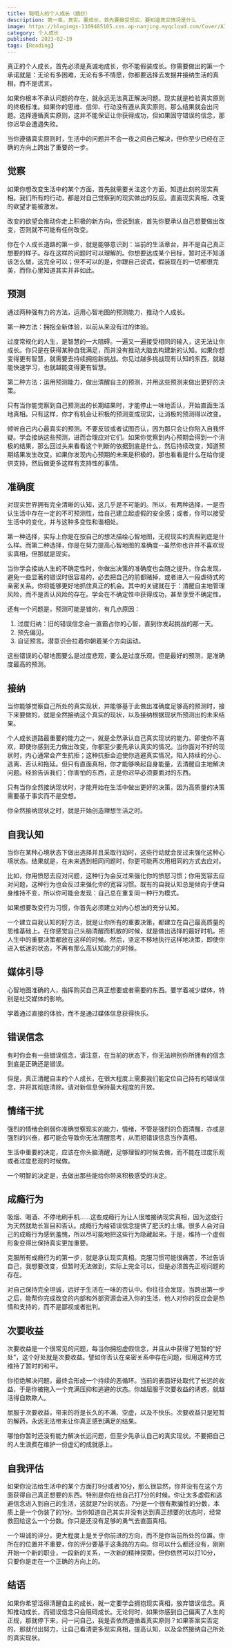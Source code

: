 ```yaml
---
title: 聪明人的个人成长（摘抄）
description: 第一章，真实。要成长，首先要接受现实，要知道真实情况是什么
image: https://blogimgs-1309485105.cos.ap-nanjing.myqcloud.com/Cover/AI/3.png
category: 个人成长
published: 2023-02-19
tags: [Reading]
---
```


真正的个人成长，首先必须是真诚地成长，你不能假装成长。你需要做出的第一个承诺就是：无论有多困难，无论有多不情愿，你都要选择去发掘并接纳生活的真相，而不是谎言。

如果你根本不承认问题的存在，就永远无法真正解决问题。现实就是检验真实原则的终极标准。如果你的思维、信仰、行动没有遵从真实原则，那么结果就会出问题。选择遵循真实原则，这并不能保证让你获得成功，但如果固守错误的信念，那你迟早会遭遇失败。

当你遵循真实原则时，生活中的问题并不会一夜之间自己解决，但你至少已经在正确的方向上跨出了重要的一步。

## 觉察

如果你想改变生活中的某个方面，首先就需要关注这个方面，知道此刻的现实真相。我们所有的行动，都是对自己觉察到的现实做出的反应。直面现实真相，改变的欲望才能被激发。

改变的欲望会推动你走上积极的新方向，但说到底，首先你要承认自己想要做出改变，否则就不可能有任何改变。

你在个人成长道路的第一步，就是能够意识到：当前的生活章台，并不是自己真正想要的样子。存在这样的问题时可以理解的。你想要达成某个目标，暂时还不知道该怎么做，这完全可以；但不可以的是，你跟自己说谎，假装现在的一切都很完美，而你心里知道其实并非如此。

## 预测

通过两种强有力的方法，运用心智地图的预测能力，推动个人成长。

第一种方法：拥抱全新体验，以前从来没有过的体验。

过度常规化的人生，是智慧的一大阻碍。一遍又一遍接受相同的输入，这无法让你成长。你只是在获得某种自我满足，而并没有推动大脑去构建新的认知。如果你想变得更有智慧，就需要去持续拥抱新挑战。你见过越多挑战现有认知的东西，就越能快速学习，也就越能变得更有智慧。

第二种方法：运用预测能力，做出清醒自主的预测，并用这些预测来做出更好的决策。

只有当你能觉察到自己预测出的长期结果时，才能停止一味地否认，开始直面生活地真相。只有这样，你才有机会让积极的预测变成现实，让消极的预测得以改变。

倾听自己内心最真实的预测。不要反驳或者试图否认，因为那只会让你陷入自我怀疑。学会接纳这些预测，进而合理应对它们。如果你觉察到内心预期会得到一个消极的结果，那么回过头来看看这个判断的依据到底是什么，然后持续改变，知道预期结果发生改变。如果你发现内心预期的未来是积极的，那也看看是什么在给你提供支持，然后做更多这样有支持性的事情。

## 准确度

对现实世界拥有完全清晰的认知，这几乎是不可能的。所以，有两种选择，一是否认生活中存在一定的不可预测性，给自己建立起虚假的安全感；或者，你可以接受生活中的变化，并与这种多变性和谐相处。

第一种选择，实际上你是在按自己的想法描绘心智地图，无视现实的真相到底是什么样。而第二种选择，你是在努力提高心智地图的准确度--虽然你也许并不喜欢现实真相，但那就是现实。

当你学会接纳人生的不确定性时，你做出决策的准确度也会随之提升。你会发现，避免一些显著的错误时很容易的，必去把自己的前都赌掉，或者进入一段虐待式的亲密关系。你将能够更好地抓住真正的机会。其中的关键就在于：清醒自主地管理风险，而不是否认风险的存在。学会在不确定性中获得成功，甚至享受不确定性。

还有一个问题是，预测可能是错的，有几点原因：

1. 过度归纳：旧的错误信念会一直霸占你的心智，直到你发起挑战的那一天。
2. 预先偏见。
3. 自证预言。潜意识会拉着你朝着某个方向运动。

这些错误的心智地图要么是过度悲观，要么是过度乐观，但是最好的预测，是准确度最高的预测。

## 接纳

当你能够觉察自己所处的真实现状，并能够基于此做出准确度足够高的预测时，接下来要做的，就是全然接纳这个真实的现状，以及接纳根据现状所预测出的未来结果。

个人成长道路最重要的能力之一，就是全然承认自己真实现状的能力。即使你不喜欢，即使你感到无力做出改变，你都至少要先承认真实的情况。当你面对不好的现状时，内心通常会产生抗拒；这种抗拒会迫使你逃避真实情况，陷入持续的分心、逃离、否认和拖延。但只有直面真相，你才能够唤起自身能量，去清醒自主地解决问题。经验告诉我们：你害怕的东西，正是你迟早必须要面对的东西。

只有当你全然接纳现状时，才能开始在生活中做出更好的决策，因为高质量的决策需要基于事实而不是空想。

你全然接纳现状之时，就是开始创造理想生活之时。

## 自我认知

当你在某种心境状态下做出选择并且采取行动时，这些行动就会反过来强化这种心境状态。结果就是，在未来遇到相同问题时，你更可能再次用相同的方式去应对。

比如，你用愤怒去应对问题，这种行为会反过来强化你的愤怒习惯；你用宽容去应对问题，这种行为也会反过来强化你的宽容习惯。既有的自我认知总是倾向于使自身维持不变，所以你可能会发现：自己总在重复同一种行为模式。

如果想要改变行为习惯，你首先必须建立对内心想法的充分认知。

一个建立自我认知的好方法，就是让你所有的重要决策，都建立在自己最高质量的思维基础上。在你感觉自己头脑清醒而机敏的时候，就是做出选择的最好时机。把人生中的重要决策都放在这样的时候。然后，坚定不移地执行这样地决策，即使你进入低迷的状态，不再有那么高认知能力的时候。

## 媒体引导

心智地图准确的人，指挥购买自己真正想要或者需要的东西。要学着减少媒体，特别是社交媒体的影响。

学着通过直接的体验，而不是通过媒体信息获得快乐。

## 错误信念

有时你会有一些错误信念，请注意，在当前的状态下，你无法辨别你所拥有的信念到底是正确还是错误。

但是，真正清醒自主的个人成长，在很大程度上需要我们能定位自己持有的错误信念，并将其彻底清除。请对新信息保持最大程度的开放。

## 情绪干扰

强烈的情绪会削弱你准确觉察现实的能力，情绪，不管是强烈的负面清醒，亦或是强烈的兴奋，都可能会导致你无法清醒思考，从而把错误信息当作真相。

生活中重要的决定，应该在你头脑清醒，足够理智的时候去做，而不能在过度乐观或者过度悲观的时候做。

一个明智的决定是，去做出那些能给你带来积极感受的决定。

## 成瘾行为

吸烟、喝酒、不停地刷手机......这些成瘾行为让人很难接纳现实真相，因为这些行为天然就助长盲目和否认。成瘾行为给错误信念提供了肥沃的土壤。很多人会对自己的成瘾行为感到羞愧，所以尽可能地把这些行为隐藏起来。于是，维持一个虚假形象变得比保持真实更加重要。

克服所有成瘾行为的第一步，就是承认现实真相。克服习惯可能很痛苦，不过告诉自己，我想要改变，但暂时无法做到，实际上完全可以，但是必须首先正视问题的存在。

对自己保持完全坦诚，远好于生活在一味的否认中。你往往会发现，当跨出第一步之后，能帮你完成改变的内部和外部资源会进入你的生活，他人对你的反应会是热情和支持的，而不是鄙视或者批判。

## 次要收益

次要收益是一个很常见的问题，每当你拥抱虚假信念，并且从中获得了短暂的“好处”，这个好处就是次要收益。譬如你否认在亲密关系中存在问题，但用这种方式维持了暂时的和平。

你拒绝解决问题，最终会形成一个持续的恶循环。当前的表面好处取代了长远的收益，于是你被拖入一个充满压抑和逃避的状态。你越屈服于次要收益的诱惑，就越活得自欺欺人。

屈服于次要收益，带来的将是长久的不满、空虚，以及不快乐。次要收益只是短暂的解药，永远无法带来让你真正感到满足的结果。

哪怕你暂时还没有能力解决长远问题，但至少先承认自己的真实现状。不要把自己的人生浪费在维护一份虚幻的成就感上。

## 自我评估

如果你没法给生活中的某个方面打9分或者10分，那么很显然，你并没有在这个方面获得自己真正想要的东西。特别是你在给自己打7分的时候。你让太多虚假和逃避信念进入到自己的生活，这就是7分的状态。7分是一个很有欺骗性的分数，本质上是一个伪装了的1分。当你知道自己其实并没有达到真正想要的状态时，经常救回给这么一个分数。你只是还没有足够的勇气去直面真相。

一个坦诚的评分，更大程度上是关乎你前进的方向，而不是你当前所处的位置。你所在的位置并不重要，你的评分要基于这条路的方向。你可以什么都还没有，刚刚开始一个新的职业，一段新的关系，一次新的精神探索，但你依然可以打10分，只要你是走在一个正确的方向上的。

## 结语

如果你希望活得清醒自主的成长，就一定要学会拥抱现实真相，放弃错误信念。真知推动成长，而错误信念只会阻碍成长。无论何时，如果你感到自己偏离了人生的正规，那就停下来，问一问自己，我是否依然遵循着真实原则？如果答案实否定的，那就付出努力，让自己看清更多现实真相，提高认知，以及全然接纳自己所处的真实现状。
